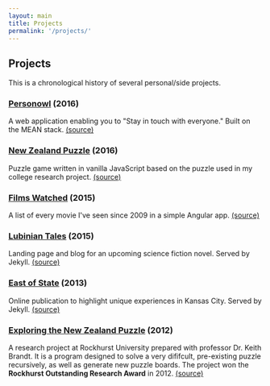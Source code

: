 ```yaml
---
layout: main
title: Projects
permalink: '/projects/'
---
```


## Projects

This is a chronological history of several personal/side projects. 

### [Personowl](http://app.snevsky.com/) (2016)

A web application enabling you to "Stay in touch with everyone." Built 
on the MEAN stack. 
[(source)](https://github.com/Dejital/Personowl)

### [New Zealand Puzzle](http://snevsky.com/puzzle/) (2016)

Puzzle game written in vanilla JavaScript based on the puzzle used in 
my college research project.
[(source)](https://github.com/Dejital/Personowl)

### [Films Watched](https://snevsky-films.herokuapp.com/) (2015)

A list of every movie I've seen since 2009 in a simple Angular app.
[(source)](https://github.com/Dejital/films)

### [Lubinian Tales](http://lubiniantales.com/) (2015)

Landing page and blog for an upcoming science fiction novel. Served by 
Jekyll.
[(source)](https://github.com/lubinian-tales/lubinian-tales-blog)

### [East of State](http://eastofstate.com/) (2013)

Online publication to highlight unique experiences in Kansas City. 
Served by Jekyll.
[(source)](https://github.com/EastOfState/eastofstate.github.com)

### [Exploring the New Zealand Puzzle](https://github.com/Dejital/new-zealand-puzzle) (2012)

A research project at Rockhurst University prepared with professor 
Dr. Keith Brandt. It is a program designed to solve a very dififcult, 
pre-existing puzzle recursively, as well as generate new puzzle boards.
The project won the **Rockhurst Outstanding Research Award** in 2012.
[(source)](https://github.com/Dejital/new-zealand-puzzle)
